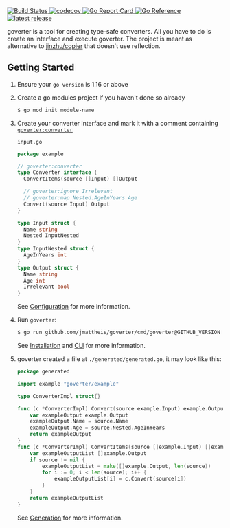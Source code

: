 <a href="https://github.com/jmattheis/goverter/actions/workflows/build.yml">
    <img alt="Build Status" src="https://github.com/jmattheis/goverter/actions/workflows/build.yml/badge.svg">
</a>
<a href="https://codecov.io/gh/jmattheis/goverter">
    <img alt="codecov" src="https://codecov.io/gh/jmattheis/goverter/branch/main/graph/badge.svg">
</a>
<a href="https://goreportcard.com/report/github.com/jmattheis/goverter">
    <img alt="Go Report Card" src="https://goreportcard.com/badge/github.com/jmattheis/goverter">
</a>
<a href="https://pkg.go.dev/github.com/jmattheis/goverter">
    <img alt="Go Reference" src="https://pkg.go.dev/badge/github.com/jmattheis/goverter.svg">
</a>
<a href="https://github.com/jmattheis/goverter/releases/latest">
    <img alt="latest release" src="https://img.shields.io/github/release/jmattheis/goverter.svg">
</a>

goverter is a tool for creating type-safe converters. All you have to
do is create an interface and execute goverter. The project is meant as
alternative to [jinzhu/copier](https://github.com/jinzhu/copier) that doesn't
use reflection.

## Getting Started

1. Ensure your `go version` is 1.16 or above

1. Create a go modules project if you haven't done so already

    ```bash
    $ go mod init module-name
    ```

1. Create your converter interface and mark it with a comment containing
   [`goverter:converter`](https://goverter.jmattheis.de/#/config/converter)

    `input.go`

    ```go
    package example

    // goverter:converter
    type Converter interface {
      ConvertItems(source []Input) []Output

      // goverter:ignore Irrelevant
      // goverter:map Nested.AgeInYears Age
      Convert(source Input) Output
    }

    type Input struct {
      Name string
      Nested InputNested
    }
    type InputNested struct {
      AgeInYears int
    }
    type Output struct {
      Name string
      Age int
      Irrelevant bool
    }
    ```

    See [Configuration](https://goverter.jmattheis.de/#/config) for more information.

1. Run `goverter`:

    ```bash
    $ go run github.com/jmattheis/goverter/cmd/goverter@GITHUB_VERSION gen ./
    ```

    See [Installation](https://goverter.jmattheis.de/#/install) and
    [CLI](https://goverter.jmattheis.de/#/cli) for more information.

1. goverter created a file at `./generated/generated.go`, it may look like this:

    ```go
    package generated

    import example "goverter/example"

    type ConverterImpl struct{}

    func (c *ConverterImpl) Convert(source example.Input) example.Output {
        var exampleOutput example.Output
        exampleOutput.Name = source.Name
        exampleOutput.Age = source.Nested.AgeInYears
        return exampleOutput
    }
    func (c *ConverterImpl) ConvertItems(source []example.Input) []example.Output {
        var exampleOutputList []example.Output
        if source != nil {
            exampleOutputList = make([]example.Output, len(source))
            for i := 0; i < len(source); i++ {
                exampleOutputList[i] = c.Convert(source[i])
            }
        }
        return exampleOutputList
    }
    ```

    See [Generation](https://goverter.jmattheis.de/#/generation) for more information.

